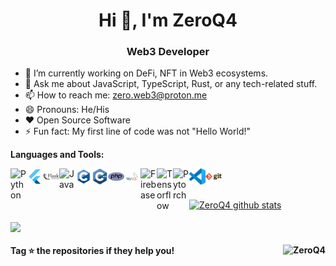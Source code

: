<h1 align="center">Hi 👋, I'm ZeroQ4</h1>
<h3 align="center">Web3 Developer</h3>



- 🔭 I’m currently working on DeFi, NFT in Web3 ecosystems.
- 💬 Ask me about JavaScript, TypeScript, Rust, or any tech-related stuff.
- 📫 How to reach me: zero.web3@proton.me
- 😄 Pronouns: He/His
- ❤️ Open Source Software
- ⚡ Fun fact: My first line of code was not "Hello World!"


**Languages and Tools:**  

<a href="https://www.python.org/"><img align="left" alt="Python" width="26px" src="https://camo.githubusercontent.com/24303cd2424a9a9c092cb6f3108ae66c45d827c3bb8cac57c93c1831c058e43f/68747470733a2f2f696d672e69636f6e73382e636f6d2f636f6c6f722f34382f3030303030302f707974686f6e2e706e67" style="max-width:100%;"></a>
<a href="https://flutter.dev/"><img align="left" alt="Flutter" width="26px" src="https://raw.githubusercontent.com/github/explore/80688e429a7d4ef2fca1e82350fe8e3517d3494d/topics/flutter/flutter.png" style="max-width:100%;"></a>
<a href="https://flask.palletsprojects.com/"><img align="left" alt="Flask" width="26px" src="https://raw.githubusercontent.com/github/explore/80688e429a7d4ef2fca1e82350fe8e3517d3494d/topics/flask/flask.png" style="max-width:100%;"></a>
<a href="https://www.java.com/"><img align="left" alt="Java" width="26px" src="https://camo.githubusercontent.com/f2e55992ca80a5e95192891e0a5027243789561975b6bceb31437b3f6ad1d1da/68747470733a2f2f696d672e69636f6e73382e636f6d2f636f6c6f722f34382f3030303030302f6a6176612d636f666665652d6375702d6c6f676f2e706e67" style="max-width:100%;"></a>
<a href="https://www.cprogramming.com/"><img align="left" alt="C" width="26px" src="https://raw.githubusercontent.com/github/explore/80688e429a7d4ef2fca1e82350fe8e3517d3494d/topics/c/c.png" style="max-width:100%;"></a>
<a href="https://www.learncpp.com/"><img align="left" alt="C++" width="26px" src="https://raw.githubusercontent.com/github/explore/80688e429a7d4ef2fca1e82350fe8e3517d3494d/topics/cpp/cpp.png" style="max-width:100%;"></a>
<a href="https://www.php.net/"><img align="left" alt="PHP" width="26px" src="https://raw.githubusercontent.com/github/explore/80688e429a7d4ef2fca1e82350fe8e3517d3494d/topics/php/php.png" style="max-width:100%;"></a>
<a href="https://www.mysql.com/"><img align="left" alt="MySQL" width="26px" src="https://raw.githubusercontent.com/github/explore/80688e429a7d4ef2fca1e82350fe8e3517d3494d/topics/mysql/mysql.png" style="max-width:100%;"></a>
<a href="https://firebase.google.com/"><img align="left" alt="Firebase" width="26px" 
src="https://camo.githubusercontent.com/04d74fa252ccfc767a20a5719365205c5251294b38c3d91d213491b24200e595/68747470733a2f2f696d672e69636f6e73382e636f6d2f636f6c6f722f34382f3030303030302f66697265626173652e706e67" style="max-width:100%;"></a>
<a href="https://www.tensorflow.org/"><img align="left" alt="Tensorflow" width="26px" 
src="https://upload.wikimedia.org/wikipedia/commons/thumb/2/2d/Tensorflow_logo.svg/1200px-Tensorflow_logo.svg.png.png" style="max-width:100%;"></a>
<a href="https://pytorch.org/"><img align="left" alt="Pytorch" width="26px" 
src="https://miro.medium.com/max/2400/1*8AaAYxLb-VOgGUW8V8JXQA.png" style="max-width:100%;"></a>
<a href="https://code.visualstudio.com/"><img align="left" alt="VSCode" width="26px" 
src="https://raw.githubusercontent.com/github/explore/80688e429a7d4ef2fca1e82350fe8e3517d3494d/topics/visual-studio-code/visual-studio-code.png" style="max-width:100%;"></a>
<a href="https://git-scm.com/"><img align="left" alt="Git" width="26px" 
src="https://raw.githubusercontent.com/github/explore/80688e429a7d4ef2fca1e82350fe8e3517d3494d/topics/git/git.png" style="max-width:100%;"></a>
<br/>
<br/>

<a href="https://github.com/ZeroQ4">
 <img align="center" src="https://github-readme-stats.vercel.app/api?username=ZeroQ4&show_icons=true&theme=dark" alt="ZeroQ4 github stats"/>
</a>

<br/>
<br/>

<a href="https://github.com/ZeroQ4">
  <img align="center" src="https://github-readme-stats.anuraghazra1.vercel.app/api/top-langs/?username=ZeroQ4&layout=compact&theme=dark" style="max-width:100%;" />
</a>

<br/>

#### Tag ⭐️ the repositories if they help you! <img  align="right" src="https://komarev.com/ghpvc/?username=ZeroQ4&label=Views&color=blue&style=plastic" alt="ZeroQ4" />
